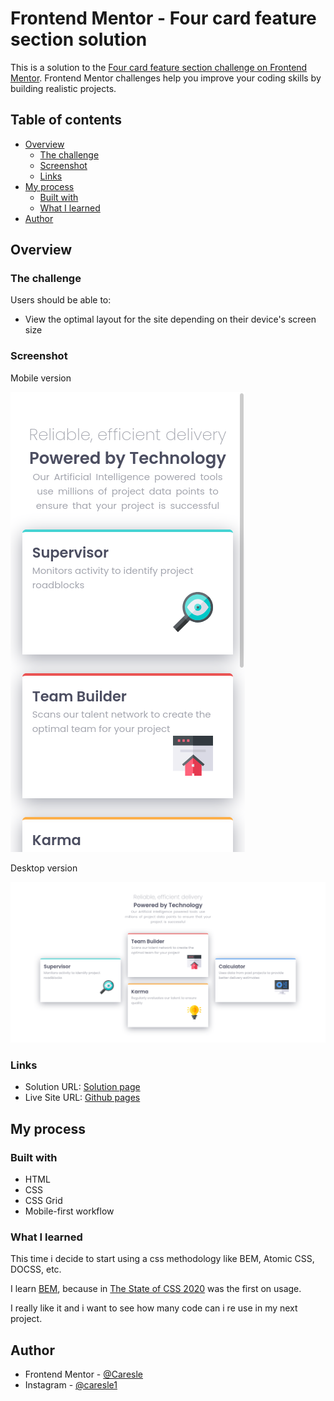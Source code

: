 # Frontend Mentor - Four card feature section solution

This is a solution to the [Four card feature section challenge on Frontend Mentor](https://www.frontendmentor.io/challenges/four-card-feature-section-weK1eFYK). Frontend Mentor challenges help you improve your coding skills by building realistic projects. 

## Table of contents

- [Overview](#overview)
  - [The challenge](#the-challenge)
  - [Screenshot](#screenshot)
  - [Links](#links)
- [My process](#my-process)
  - [Built with](#built-with)
  - [What I learned](#what-i-learned)
- [Author](#author)


## Overview

### The challenge

Users should be able to:

- View the optimal layout for the site depending on their device's screen size

### Screenshot

Mobile version

![](./readme-src/mobile.png)

Desktop version

![](./readme-src/desktop.png)

### Links

- Solution URL: [Solution page](https://www.frontendmentor.io/solutions/html-css-rOpnpiqIs)
- Live Site URL: [Github pages](https://caresle.github.io/four-card-feature-section/)

## My process

### Built with

- HTML
- CSS
- CSS Grid
- Mobile-first workflow

### What I learned

This time i decide to start using a css methodology like BEM, Atomic CSS, DOCSS, etc.

I learn [BEM](http://getbem.com/introduction/), because in [The State of CSS 2020](https://2020.stateofcss.com/en-US/technologies/methodologies/) was the first on usage.

I really like it and i want to see how many code can i re use in my next project.

## Author

- Frontend Mentor - [@Caresle](https://www.frontendmentor.io/profile/Caresle)
- Instagram - [@caresle1](https://instagram.com/caresle1)